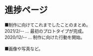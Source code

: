 # 進捗ページ
■制作に向けてこれまでしたことのまとめ。<BR>
2021/2/-- … 最初のプロトタイプが完成。<BR>
2020/12/-- … 制作に向けた行動を開始。<BR>
<BR>
■画像や写真など。<BR>
